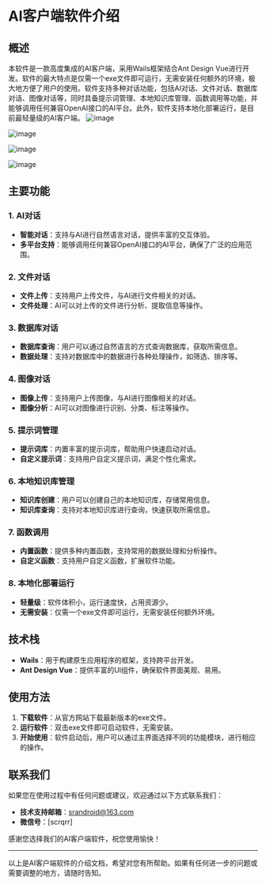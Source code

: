# AI客户端软件介绍

## 概述

本软件是一款高度集成的AI客户端，采用Wails框架结合Ant Design Vue进行开发。软件的最大特点是仅需一个exe文件即可运行，无需安装任何额外的环境，极大地方便了用户的使用。软件支持多种对话功能，包括AI对话、文件对话、数据库对话、图像对话等，同时具备提示词管理、本地知识库管理、函数调用等功能，并能够调用任何兼容OpenAI接口的AI平台。此外，软件支持本地化部署运行，是目前最轻量级的AI客户端。
![image](https://github.com/user-attachments/assets/4138d72a-dfed-4a06-a762-03425f91a786)

![image](https://github.com/user-attachments/assets/59c956e5-fd18-40e1-baf7-11b8bb04e8b9)

![image](https://github.com/user-attachments/assets/0ca92d26-bfb5-4fc6-acae-79381f4a8c76)

![image](https://github.com/user-attachments/assets/ac9d441e-9fe0-4bf1-b91c-560457d22c59)

## 主要功能

### 1. AI对话
- **智能对话**：支持与AI进行自然语言对话，提供丰富的交互体验。
- **多平台支持**：能够调用任何兼容OpenAI接口的AI平台，确保了广泛的应用范围。

### 2. 文件对话
- **文件上传**：支持用户上传文件，与AI进行文件相关的对话。
- **文件处理**：AI可以对上传的文件进行分析、提取信息等操作。

### 3. 数据库对话
- **数据库查询**：用户可以通过自然语言的方式查询数据库，获取所需信息。
- **数据处理**：支持对数据库中的数据进行各种处理操作，如筛选、排序等。

### 4. 图像对话
- **图像上传**：支持用户上传图像，与AI进行图像相关的对话。
- **图像分析**：AI可以对图像进行识别、分类、标注等操作。

### 5. 提示词管理
- **提示词库**：内置丰富的提示词库，帮助用户快速启动对话。
- **自定义提示词**：支持用户自定义提示词，满足个性化需求。

### 6. 本地知识库管理
- **知识库创建**：用户可以创建自己的本地知识库，存储常用信息。
- **知识库查询**：支持对本地知识库进行查询，快速获取所需信息。

### 7. 函数调用
- **内置函数**：提供多种内置函数，支持常用的数据处理和分析操作。
- **自定义函数**：支持用户自定义函数，扩展软件功能。

### 8. 本地化部署运行
- **轻量级**：软件体积小，运行速度快，占用资源少。
- **无需安装**：仅需一个exe文件即可运行，无需安装任何额外环境。

## 技术栈

- **Wails**：用于构建原生应用程序的框架，支持跨平台开发。
- **Ant Design Vue**：提供丰富的UI组件，确保软件界面美观、易用。

## 使用方法

1. **下载软件**：从官方网站下载最新版本的exe文件。
2. **运行软件**：双击exe文件即可启动软件，无需安装。
3. **开始使用**：软件启动后，用户可以通过主界面选择不同的功能模块，进行相应的操作。

## 联系我们

如果您在使用过程中有任何问题或建议，欢迎通过以下方式联系我们：

- **技术支持邮箱**：srandroid@163.com
- **微信号**：[scrqrr]

感谢您选择我们的AI客户端软件，祝您使用愉快！

---

以上是AI客户端软件的介绍文档，希望对您有所帮助。如果有任何进一步的问题或需要调整的地方，请随时告知。
